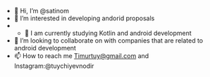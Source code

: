 - 👋 Hi, I’m @satinom
- 👀 I’m interested in developing andorid proposals
- - 🌱 I am currently studying Kotlin and android development
- 💞️ I’m looking to collaborate on with companies that are related to android development
- 📫 How to reach me Timurtuy@gmail.com and Instagram:@tuychiyevnodir

<!---
satinom/satinom is a ✨ special ✨ repository because its `README.md` (this file) appears on your GitHub profile.
You can click the Preview link to take a look at your changes.
--->
